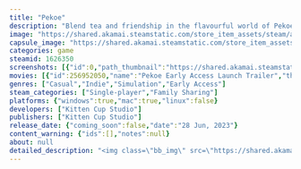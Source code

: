 ```yaml
---
title: "Pekoe"
description: "Blend tea and friendship in the flavourful world of Pekoe, a cozy cat-filled tea-making simulator about taking the time for self-care and connecting with what makes you happy. Build relationships, upgrade your teahouse, and discover new recipes as you work towards creating a place you can call home."
image: "https://shared.akamai.steamstatic.com/store_item_assets/steam/apps/1626350/header.jpg?t=1726696847"
capsule_image: "https://shared.akamai.steamstatic.com/store_item_assets/steam/apps/1626350/capsule_231x87.jpg?t=1726696847"
categories: game
steamid: 1626350
screenshots: [{"id":0,"path_thumbnail":"https://shared.akamai.steamstatic.com/store_item_assets/steam/apps/1626350/ss_db3dfe2ea45d9993c22618efbc32fdf2198bcab5.600x338.jpg?t=1726696847","path_full":"https://shared.akamai.steamstatic.com/store_item_assets/steam/apps/1626350/ss_db3dfe2ea45d9993c22618efbc32fdf2198bcab5.1920x1080.jpg?t=1726696847"},{"id":1,"path_thumbnail":"https://shared.akamai.steamstatic.com/store_item_assets/steam/apps/1626350/ss_199661c4542b9d63873347eeb693a48e668155e0.600x338.jpg?t=1726696847","path_full":"https://shared.akamai.steamstatic.com/store_item_assets/steam/apps/1626350/ss_199661c4542b9d63873347eeb693a48e668155e0.1920x1080.jpg?t=1726696847"},{"id":2,"path_thumbnail":"https://shared.akamai.steamstatic.com/store_item_assets/steam/apps/1626350/ss_eaa96fc47ecd05f63b92fb725e145272ba604353.600x338.jpg?t=1726696847","path_full":"https://shared.akamai.steamstatic.com/store_item_assets/steam/apps/1626350/ss_eaa96fc47ecd05f63b92fb725e145272ba604353.1920x1080.jpg?t=1726696847"},{"id":3,"path_thumbnail":"https://shared.akamai.steamstatic.com/store_item_assets/steam/apps/1626350/ss_0c38ee7db9996d959c35a9658559e0746f6331ec.600x338.jpg?t=1726696847","path_full":"https://shared.akamai.steamstatic.com/store_item_assets/steam/apps/1626350/ss_0c38ee7db9996d959c35a9658559e0746f6331ec.1920x1080.jpg?t=1726696847"},{"id":4,"path_thumbnail":"https://shared.akamai.steamstatic.com/store_item_assets/steam/apps/1626350/ss_575e20fc0b52d79fc84b83bb98a9a41bc8d8c68d.600x338.jpg?t=1726696847","path_full":"https://shared.akamai.steamstatic.com/store_item_assets/steam/apps/1626350/ss_575e20fc0b52d79fc84b83bb98a9a41bc8d8c68d.1920x1080.jpg?t=1726696847"},{"id":5,"path_thumbnail":"https://shared.akamai.steamstatic.com/store_item_assets/steam/apps/1626350/ss_128e2392931da003d5635dbc1e67c3de1847fe12.600x338.jpg?t=1726696847","path_full":"https://shared.akamai.steamstatic.com/store_item_assets/steam/apps/1626350/ss_128e2392931da003d5635dbc1e67c3de1847fe12.1920x1080.jpg?t=1726696847"},{"id":6,"path_thumbnail":"https://shared.akamai.steamstatic.com/store_item_assets/steam/apps/1626350/ss_c746f76e083750aa0270ee70f55ae04b740a5eee.600x338.jpg?t=1726696847","path_full":"https://shared.akamai.steamstatic.com/store_item_assets/steam/apps/1626350/ss_c746f76e083750aa0270ee70f55ae04b740a5eee.1920x1080.jpg?t=1726696847"}]
movies: [{"id":256952050,"name":"Pekoe Early Access Launch Trailer","thumbnail":"https://shared.akamai.steamstatic.com/store_item_assets/steam/apps/256952050/movie.293x165.jpg?t=1686413085","webm":{"480":"http://video.akamai.steamstatic.com/store_trailers/256952050/movie480_vp9.webm?t=1686413085","max":"http://video.akamai.steamstatic.com/store_trailers/256952050/movie_max_vp9.webm?t=1686413085"},"mp4":{"480":"http://video.akamai.steamstatic.com/store_trailers/256952050/movie480.mp4?t=1686413085","max":"http://video.akamai.steamstatic.com/store_trailers/256952050/movie_max.mp4?t=1686413085"},"highlight":true},{"id":256893691,"name":"Pekoe Wholesome Direct Trailer 2022","thumbnail":"https://shared.akamai.steamstatic.com/store_item_assets/steam/apps/256893691/movie.293x165.jpg?t=1656299632","webm":{"480":"http://video.akamai.steamstatic.com/store_trailers/256893691/movie480_vp9.webm?t=1656299632","max":"http://video.akamai.steamstatic.com/store_trailers/256893691/movie_max_vp9.webm?t=1656299632"},"mp4":{"480":"http://video.akamai.steamstatic.com/store_trailers/256893691/movie480.mp4?t=1656299632","max":"http://video.akamai.steamstatic.com/store_trailers/256893691/movie_max.mp4?t=1656299632"},"highlight":true}]
genres: ["Casual","Indie","Simulation","Early Access"]
steam_categories: ["Single-player","Family Sharing"]
platforms: {"windows":true,"mac":true,"linux":false}
developers: ["Kitten Cup Studio"]
publishers: ["Kitten Cup Studio"]
release_date: {"coming_soon":false,"date":"28 Jun, 2023"}
content_warning: {"ids":[],"notes":null}
about: null
detailed_description: "<img class=\"bb_img\" src=\"https://shared.akamai.steamstatic.com/store_item_assets/steam/apps/1626350/extras/Welcome3.png?t=1726696847\" /><br><br><img class=\"bb_img\" src=\"https://shared.akamai.steamstatic.com/store_item_assets/steam/apps/1626350/extras/Taffy-at-Window_Steam_EA2.gif?t=1726696847\" /><br><br>As the newest resident and teahouse owner in town, you’ll learn everything there is to tea. <br>Learn new rituals and tea-making styles to make an endless combination of recipes. Build relationships with the townsfolk, and visit their teahouses to purchase exclusive teaware and ingredients.<br><img class=\"bb_img\" src=\"https://shared.akamai.steamstatic.com/store_item_assets/steam/apps/1626350/extras/TeaForCats.png?t=1726696847\" /><br>There are over 10 unique characters in town for you to get to know, with 7 distinct teahouses to visit, and endless tea combinations to try! Make tea in a number of different styles and teaware, and choose what to serve the townsfolk and customers (but don't forget, they all have their own likes and dislikes!).<br><br><img class=\"bb_img\" src=\"https://shared.akamai.steamstatic.com/store_item_assets/steam/apps/1626350/extras/HappySad_Steam2.gif?t=1726696847\" /><br><img class=\"bb_img\" src=\"https://shared.akamai.steamstatic.com/store_item_assets/steam/apps/1626350/extras/Teahome.png?t=1726696847\" /><br>Starting a new life in an old teahouse can come with its own challenges, but it's nothing a bit of fresh paint, hard work, and a few cups of tea can't fix! Upgrade and customize your teahouse with your own choice of decor, and unlock new items from the townsfolk to help in your tea-making endeavors.<br><br><img class=\"bb_img\" src=\"https://shared.akamai.steamstatic.com/store_item_assets/steam/apps/1626350/extras/Customization_Steam2.gif?t=1726696847\" /><br><img class=\"bb_img\" src=\"https://shared.akamai.steamstatic.com/store_item_assets/steam/apps/1626350/extras/GoodTime.png?t=1726696847\" /><br>Having tea together is more than just a drink, it's a chance to get to spend time together-- you'll learn what tea means to others through various rituals, ceremonies, and one-on-one conversations.<br><br><img class=\"bb_img\" src=\"https://shared.akamai.steamstatic.com/store_item_assets/steam/apps/1626350/extras/Triple-Cups-Small_Steam.gif?t=1726696847\" />"
---
```


